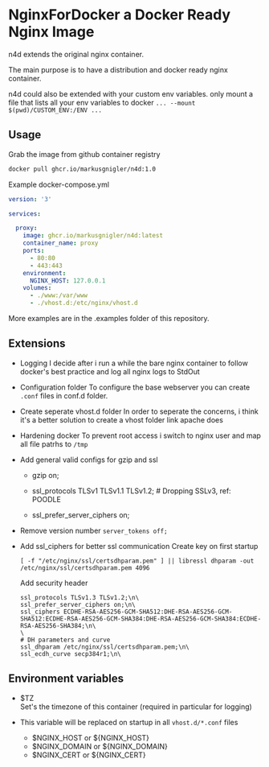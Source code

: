 
# NginxForDocker a Docker Ready Nginx Image

n4d extends the original nginx container.

The main purpose is to have a distribution and docker ready nginx container.

n4d could also be extended with your custom env variables. 
only mount a file that lists all your env variables to docker `... --mount $(pwd)/CUSTOM_ENV:/ENV ...`

<!-- n4d is a distribution and docker ready nginx container. -->

<!-- It extends the original nginx container and create a new tag on every release from original nginx. -->

## Usage

Grab the image from github container registry

```bash
docker pull ghcr.io/markusgnigler/n4d:1.0
```

Example docker-compose.yml

```yml
version: '3'

services:

  proxy:
    image: ghcr.io/markusgnigler/n4d:latest
    container_name: proxy
    ports:
      - 80:80
      - 443:443
    environment:
      NGINX_HOST: 127.0.0.1
    volumes:
      - ./www:/var/www
      - ./vhost.d:/etc/nginx/vhost.d
```

More examples are in the .examples folder of this repository.

## Extensions

- Logging
    I decide after i run a while the bare nginx container to follow docker's best practice and log all nginx logs to StdOut

- Configuration folder
    To configure the base webserver you can create `.conf` files in conf.d folder.

- Create seperate vhost.d folder
    In order to seperate the concerns, i think it's a better solution to create a vhost folder link apache does

- Hardening docker
    To prevent root access i switch to nginx user and map all file patrhs to `/tmp`

- Add general valid configs for gzip and ssl
    + gzip  on;

    + ssl_protocols TLSv1 TLSv1.1 TLSv1.2; # Dropping SSLv3, ref: POODLE
    + ssl_prefer_server_ciphers on;

- Remove version number `server_tokens off;`

- Add ssl_ciphers for better ssl communication
    Create key on first startup
    ```
    [ -f "/etc/nginx/ssl/certsdhparam.pem" ] || libressl dhparam -out /etc/nginx/ssl/certsdhparam.pem 4096
    ```

    Add security header
    ```
    ssl_protocols TLSv1.3 TLSv1.2;\n\
    ssl_prefer_server_ciphers on;\n\
    ssl_ciphers ECDHE-RSA-AES256-GCM-SHA512:DHE-RSA-AES256-GCM-SHA512:ECDHE-RSA-AES256-GCM-SHA384:DHE-RSA-AES256-GCM-SHA384:ECDHE-RSA-AES256-SHA384;\n\
    \
    # DH parameters and curve
    ssl_dhparam /etc/nginx/ssl/certsdhparam.pem;\n\
    ssl_ecdh_curve secp384r1;\n\
    ```
    
## Environment variables

- $TZ<br>
    Set's the timezone of this container (required in particular for logging)

- This variable will be replaced on startup in all `vhost.d/*.conf` files<br>
    * $NGINX_HOST or ${NGINX_HOST}
    * $NGINX_DOMAIN or ${NGINX_DOMAIN}
    * $NGINX_CERT or ${NGINX_CERT}

